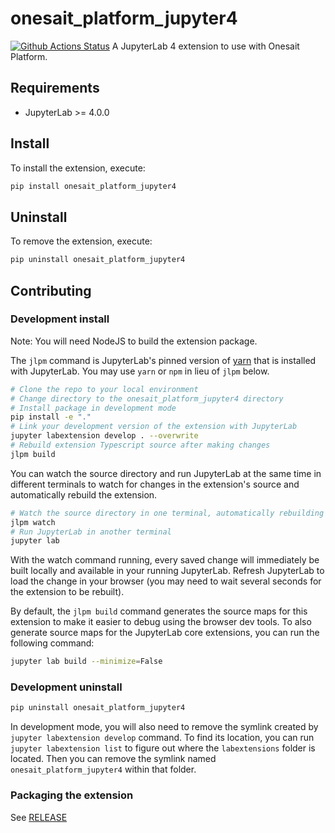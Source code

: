 # onesait_platform_jupyter4

[![Github Actions Status](https://github.com/fjlacevedo/onesait-platform-jupyter4/workflows/Build/badge.svg)](https://github.com/fjlacevedo/onesait-platform-jupyter4/actions/workflows/build.yml)
A JupyterLab 4 extension to use with Onesait Platform.

## Requirements

- JupyterLab >= 4.0.0

## Install

To install the extension, execute:

```bash
pip install onesait_platform_jupyter4
```

## Uninstall

To remove the extension, execute:

```bash
pip uninstall onesait_platform_jupyter4
```

## Contributing

### Development install

Note: You will need NodeJS to build the extension package.

The `jlpm` command is JupyterLab's pinned version of
[yarn](https://yarnpkg.com/) that is installed with JupyterLab. You may use
`yarn` or `npm` in lieu of `jlpm` below.

```bash
# Clone the repo to your local environment
# Change directory to the onesait_platform_jupyter4 directory
# Install package in development mode
pip install -e "."
# Link your development version of the extension with JupyterLab
jupyter labextension develop . --overwrite
# Rebuild extension Typescript source after making changes
jlpm build
```

You can watch the source directory and run JupyterLab at the same time in different terminals to watch for changes in the extension's source and automatically rebuild the extension.

```bash
# Watch the source directory in one terminal, automatically rebuilding when needed
jlpm watch
# Run JupyterLab in another terminal
jupyter lab
```

With the watch command running, every saved change will immediately be built locally and available in your running JupyterLab. Refresh JupyterLab to load the change in your browser (you may need to wait several seconds for the extension to be rebuilt).

By default, the `jlpm build` command generates the source maps for this extension to make it easier to debug using the browser dev tools. To also generate source maps for the JupyterLab core extensions, you can run the following command:

```bash
jupyter lab build --minimize=False
```

### Development uninstall

```bash
pip uninstall onesait_platform_jupyter4
```

In development mode, you will also need to remove the symlink created by `jupyter labextension develop`
command. To find its location, you can run `jupyter labextension list` to figure out where the `labextensions`
folder is located. Then you can remove the symlink named `onesait_platform_jupyter4` within that folder.

### Packaging the extension

See [RELEASE](RELEASE.md)
